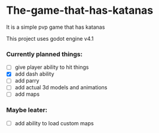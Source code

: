 # The-game-that-has-katanas
It is a simple pvp game that has katanas

This project uses godot engine v4.1
### Currently planned things:
- [ ] give player ability to hit things
- [x] add dash ability
- [ ] add parry
- [ ] add actual 3d models and animations
- [ ] add maps
### Maybe leater:
- [ ] add ability to load custom maps

